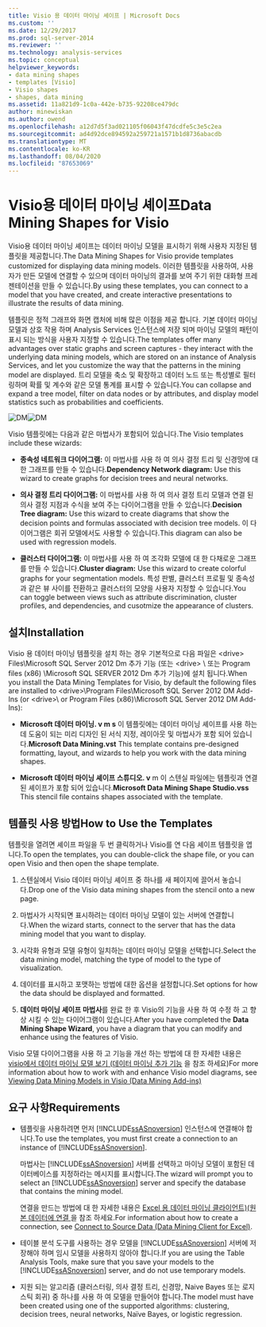 ```yaml
---
title: Visio 용 데이터 마이닝 셰이프 | Microsoft Docs
ms.custom: ''
ms.date: 12/29/2017
ms.prod: sql-server-2014
ms.reviewer: ''
ms.technology: analysis-services
ms.topic: conceptual
helpviewer_keywords:
- data mining shapes
- templates [Visio]
- Visio shapes
- shapes, data mining
ms.assetid: 11a821d9-1c0a-442e-b735-92208ce479dc
author: minewiskan
ms.author: owend
ms.openlocfilehash: a12d7d5f3ad021105f06043f47dcdfe5c3e5c2ea
ms.sourcegitcommit: ad4d92dce894592a259721a1571b1d8736abacdb
ms.translationtype: MT
ms.contentlocale: ko-KR
ms.lasthandoff: 08/04/2020
ms.locfileid: "87653069"
---
```

# <a name="data-mining-shapes-for-visio"></a><span data-ttu-id="0818c-102">Visio용 데이터 마이닝 셰이프</span><span class="sxs-lookup"><span data-stu-id="0818c-102">Data Mining Shapes for Visio</span></span>
  <span data-ttu-id="0818c-103">Visio용 데이터 마이닝 셰이프는 데이터 마이닝 모델을 표시하기 위해 사용자 지정된 템플릿을 제공합니다.</span><span class="sxs-lookup"><span data-stu-id="0818c-103">The Data Mining Shapes for Visio provide templates customized for displaying data mining models.</span></span> <span data-ttu-id="0818c-104">이러한 템플릿을 사용하여, 사용자가 만든 모델에 연결할 수 있으며 데이터 마이닝의 결과를 보여 주기 위한 대화형 프레젠테이션을 만들 수 있습니다.</span><span class="sxs-lookup"><span data-stu-id="0818c-104">By using these templates, you can connect to a model that you have created, and create interactive presentations to illustrate the results of data mining.</span></span>  
  
 <span data-ttu-id="0818c-105">템플릿은 정적 그래프와 화면 캡처에 비해 많은 이점을 제공 합니다. 기본 데이터 마이닝 모델과 상호 작용 하며 Analysis Services 인스턴스에 저장 되며 마이닝 모델의 패턴이 표시 되는 방식을 사용자 지정할 수 있습니다.</span><span class="sxs-lookup"><span data-stu-id="0818c-105">The templates offer many advantages over static graphs and screen captures - they interact with the underlying data mining models, which are stored on an instance of Analysis Services, and let you customize the way that the patterns in the mining model are displayed.</span></span> <span data-ttu-id="0818c-106">트리 모델을 축소 및 확장하고 데이터 노드 또는 특성별로 필터링하며 확률 및 계수와 같은 모델 통계를 표시할 수 있습니다.</span><span class="sxs-lookup"><span data-stu-id="0818c-106">You can collapse and expand a tree model, filter on data nodes or by attributes, and display model statistics such as probabilities and coefficients.</span></span>  
  
 <span data-ttu-id="0818c-107">![DM](media/dm-stencil.gif "DM")</span><span class="sxs-lookup"><span data-stu-id="0818c-107">![DM](media/dm-stencil.gif "DM")</span></span>  
  
 <span data-ttu-id="0818c-108">Visio 템플릿에는 다음과 같은 마법사가 포함되어 있습니다.</span><span class="sxs-lookup"><span data-stu-id="0818c-108">The Visio templates include these wizards:</span></span>  
  
-   <span data-ttu-id="0818c-109">**종속성 네트워크 다이어그램:** 이 마법사를 사용 하 여 의사 결정 트리 및 신경망에 대 한 그래프를 만들 수 있습니다.</span><span class="sxs-lookup"><span data-stu-id="0818c-109">**Dependency Network diagram:** Use this wizard to create graphs for decision trees and neural networks.</span></span>  
  
-   <span data-ttu-id="0818c-110">**의사 결정 트리 다이어그램:** 이 마법사를 사용 하 여 의사 결정 트리 모델과 연결 된 의사 결정 지점과 수식을 보여 주는 다이어그램을 만들 수 있습니다.</span><span class="sxs-lookup"><span data-stu-id="0818c-110">**Decision Tree diagram:** Use this wizard to create diagrams that show the decision points and formulas associated with decision tree models.</span></span> <span data-ttu-id="0818c-111">이 다이어그램은 회귀 모델에서도 사용할 수 있습니다.</span><span class="sxs-lookup"><span data-stu-id="0818c-111">This diagram can also be used with regression models.</span></span>  
  
-   <span data-ttu-id="0818c-112">**클러스터 다이어그램:** 이 마법사를 사용 하 여 조각화 모델에 대 한 다채로운 그래프를 만들 수 있습니다.</span><span class="sxs-lookup"><span data-stu-id="0818c-112">**Cluster diagram:** Use this wizard to create colorful graphs for your segmentation models.</span></span> <span data-ttu-id="0818c-113">특성 판별, 클러스터 프로필 및 종속성과 같은 뷰 사이를 전환하고 클러스터의 모양을 사용자 지정할 수 있습니다.</span><span class="sxs-lookup"><span data-stu-id="0818c-113">You can toggle between views such as attribute discrimination, cluster profiles, and dependencies, and cusotmize the appearance of clusters.</span></span>  
  
## <a name="installation"></a><span data-ttu-id="0818c-114">설치</span><span class="sxs-lookup"><span data-stu-id="0818c-114">Installation</span></span>  
 <span data-ttu-id="0818c-115">Visio 용 데이터 마이닝 템플릿을 설치 하는 경우 기본적으로 다음 파일은 \<drive> Files\Microsoft SQL Server 2012 Dm 추가 기능 (또는 \<drive> \ 또는 Program files (x86) \Microsoft SQL SERVER 2012 Dm 추가 기능)에 설치 됩니다.</span><span class="sxs-lookup"><span data-stu-id="0818c-115">When you install the Data Mining Templates for Visio, by default the following files are installed to \<drive>\Program Files\Microsoft SQL Server 2012 DM Add-Ins (or \<drive>\ or Program Files (x86)\Microsoft SQL Server 2012 DM Add-Ins):</span></span>  
  
-   <span data-ttu-id="0818c-116">**Microsoft 데이터 마이닝. v m s** 이 템플릿에는 데이터 마이닝 셰이프를 사용 하는 데 도움이 되는 미리 디자인 된 서식 지정, 레이아웃 및 마법사가 포함 되어 있습니다.</span><span class="sxs-lookup"><span data-stu-id="0818c-116">**Microsoft Data Mining.vst** This template contains pre-designed formatting, layout, and wizards to help you work with the data mining shapes.</span></span>  
  
-   <span data-ttu-id="0818c-117">**Microsoft 데이터 마이닝 셰이프 스튜디오. v** m 이 스텐실 파일에는 템플릿과 연결 된 셰이프가 포함 되어 있습니다.</span><span class="sxs-lookup"><span data-stu-id="0818c-117">**Microsoft Data Mining Shape Studio.vss** This stencil file contains shapes associated with the template.</span></span>  
  
## <a name="how-to-use-the-templates"></a><span data-ttu-id="0818c-118">템플릿 사용 방법</span><span class="sxs-lookup"><span data-stu-id="0818c-118">How to Use the Templates</span></span>  
 <span data-ttu-id="0818c-119">템플릿을 열려면 셰이프 파일을 두 번 클릭하거나 Visio를 연 다음 셰이프 템플릿을 엽니다.</span><span class="sxs-lookup"><span data-stu-id="0818c-119">To open the templates, you can double-click the shape file, or you can open Visio and then open the shape template.</span></span>  
  
1.  <span data-ttu-id="0818c-120">스텐실에서 Visio 데이터 마이닝 셰이프 중 하나를 새 페이지에 끌어서 놓습니다.</span><span class="sxs-lookup"><span data-stu-id="0818c-120">Drop one of the Visio data mining shapes from the stencil onto a new page.</span></span>  
  
2.  <span data-ttu-id="0818c-121">마법사가 시작되면 표시하려는 데이터 마이닝 모델이 있는 서버에 연결합니다.</span><span class="sxs-lookup"><span data-stu-id="0818c-121">When the wizard starts, connect to the server that has the data mining model that you want to display.</span></span>  
  
3.  <span data-ttu-id="0818c-122">시각화 유형과 모델 유형이 일치하는 데이터 마이닝 모델을 선택합니다.</span><span class="sxs-lookup"><span data-stu-id="0818c-122">Select the data mining model, matching the type of model to the type of visualization.</span></span>  
  
4.  <span data-ttu-id="0818c-123">데이터를 표시하고 포맷하는 방법에 대한 옵션을 설정합니다.</span><span class="sxs-lookup"><span data-stu-id="0818c-123">Set options for how the data should be displayed and formatted.</span></span>  
  
5.  <span data-ttu-id="0818c-124">**데이터 마이닝 셰이프 마법사**를 완료 한 후 Visio의 기능을 사용 하 여 수정 하 고 향상 시킬 수 있는 다이어그램이 있습니다.</span><span class="sxs-lookup"><span data-stu-id="0818c-124">After you have completed the **Data Mining Shape Wizard**, you have a diagram that you can modify and enhance using the features of Visio.</span></span>  
  
 <span data-ttu-id="0818c-125">Visio 모델 다이어그램을 사용 하 고 기능을 개선 하는 방법에 대 한 자세한 내용은 [visio에서 데이터 마이닝 모델 보기 &#40;데이터 마이닝 추가 기능](viewing-data-mining-models-in-visio-data-mining-add-ins.md) 을 참조 하세요&#41;</span><span class="sxs-lookup"><span data-stu-id="0818c-125">For more information about how to work with and enhance Visio model diagrams, see [Viewing Data Mining Models in Visio &#40;Data Mining Add-ins&#41;](viewing-data-mining-models-in-visio-data-mining-add-ins.md)</span></span>  
  
## <a name="requirements"></a><span data-ttu-id="0818c-126">요구 사항</span><span class="sxs-lookup"><span data-stu-id="0818c-126">Requirements</span></span>  
  
-   <span data-ttu-id="0818c-127">템플릿을 사용하려면 먼저 [!INCLUDE[ssASnoversion](../includes/ssasnoversion-md.md)] 인스턴스에 연결해야 합니다.</span><span class="sxs-lookup"><span data-stu-id="0818c-127">To use the templates, you must first create a connection to an instance of [!INCLUDE[ssASnoversion](../includes/ssasnoversion-md.md)].</span></span>  
  
     <span data-ttu-id="0818c-128">마법사는 [!INCLUDE[ssASnoversion](../includes/ssasnoversion-md.md)] 서버를 선택하고 마이닝 모델이 포함된 데이터베이스를 지정하라는 메시지를 표시합니다.</span><span class="sxs-lookup"><span data-stu-id="0818c-128">The wizard will prompt you to select an [!INCLUDE[ssASnoversion](../includes/ssasnoversion-md.md)] server and specify the database that contains the mining model.</span></span>  
  
     <span data-ttu-id="0818c-129">연결을 만드는 방법에 대 한 자세한 내용은 [Excel 용 데이터 마이닝 클라이언트&#41;&#40;원본 데이터에 연결 ](connect-to-source-data-data-mining-client-for-excel.md)을 참조 하세요.</span><span class="sxs-lookup"><span data-stu-id="0818c-129">For information about how to create a connection, see [Connect to Source Data &#40;Data Mining Client for Excel&#41;](connect-to-source-data-data-mining-client-for-excel.md).</span></span>  
  
-   <span data-ttu-id="0818c-130">테이블 분석 도구를 사용하는 경우 모델을 [!INCLUDE[ssASnoversion](../includes/ssasnoversion-md.md)] 서버에 저장해야 하며 임시 모델을 사용하지 않아야 합니다.</span><span class="sxs-lookup"><span data-stu-id="0818c-130">If you are using the Table Analysis Tools, make sure that you save your models to the [!INCLUDE[ssASnoversion](../includes/ssasnoversion-md.md)] server, and do not use temporary models.</span></span>  
  
-   <span data-ttu-id="0818c-131">지원 되는 알고리즘 (클러스터링, 의사 결정 트리, 신경망, Naive Bayes 또는 로지스틱 회귀) 중 하나를 사용 하 여 모델을 만들어야 합니다.</span><span class="sxs-lookup"><span data-stu-id="0818c-131">The model must have been created using one of the supported algorithms: clustering, decision trees, neural networks, Naïve Bayes, or logistic regression.</span></span>  
  
  
